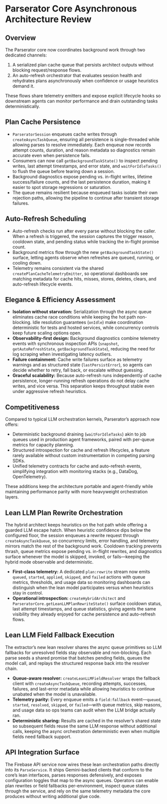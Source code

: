 # Parserator Core Asynchronous Architecture Review

## Overview
The Parserator core now coordinates background work through two dedicated channels:

1. A serialized plan cache queue that persists architect outputs without blocking request/response flows.
2. An auto-refresh orchestrator that evaluates session health and rehydrates plans asynchronously when confidence or usage heuristics demand it.

These flows share telemetry emitters and expose explicit lifecycle hooks so downstream agents can monitor performance and drain outstanding tasks deterministically.

## Plan Cache Persistence
- `ParseratorSession` enqueues cache writes through `createAsyncTaskQueue`, ensuring all persistence is single-threaded while allowing parses to resolve immediately. Each enqueue now records attempt counts, duration, and reason metadata so diagnostics remain accurate even when persistence fails.
- Consumers can now call `getBackgroundTaskState()` to inspect pending writes, last attempt timestamps, and error state, and `waitForIdleTasks()` to flush the queue before tearing down a session.
- Background diagnostics expose pending vs. in-flight writes, lifetime success/failure counts, and the last persistence duration, making it easier to spot storage regressions or saturation.
- The queue remains resilient because enqueued tasks isolate their own rejection paths, allowing the pipeline to continue after transient storage failures.

## Auto-Refresh Scheduling
- Auto-refresh checks run after every parse without blocking the caller. When a refresh is triggered, the session captures the trigger reason, cooldown state, and pending status while tracking the in-flight promise count.
- Background metrics flow through the new `getBackgroundTaskState()` surface, letting agents observe when refreshes are queued, running, or cooling down.
- Telemetry remains consistent via the shared `createPlanCacheTelemetryEmitter`, so operational dashboards see matching metadata for cache hits, misses, stores, deletes, clears, and auto-refresh lifecycle events.

## Elegance & Efficiency Assessment
- **Isolation without starvation:** Serialization through the async queue eliminates cache race conditions while keeping the hot path non-blocking. Idle resolution guarantees (`onIdle`) make coordination deterministic for tests and hosted services, while concurrency controls keep future scaling options open.
- **Observability-first design:** Background diagnostics combine telemetry events with synchronous inspection APIs (`snapshot`, `getAutoRefreshState`, `getBackgroundTaskState`), reducing the need for log scraping when investigating latency outliers.
- **Failure containment:** Cache write failures surface as telemetry warnings and as structured state (`lastPersistError`), so agents can decide whether to retry, fall back, or escalate without guessing.
- **Graceful scalability:** Because auto-refresh runs independently of cache persistence, longer-running refresh operations do not delay cache writes, and vice versa. This separation keeps throughput stable even under aggressive refresh heuristics.

## Competitiveness
Compared to typical LLM orchestration kernels, Parserator’s approach now offers:

- Deterministic background draining (`waitForIdleTasks`) akin to job queues used in production agent frameworks, paired with per-queue metrics for capacity planning.
- Structured introspection for cache and refresh lifecycles, a feature rarely available without custom instrumentation in competing parsing SDKs.
- Unified telemetry contracts for cache and auto-refresh events, simplifying integration with monitoring stacks (e.g., DataDog, OpenTelemetry).

These additions keep the architecture portable and agent-friendly while maintaining performance parity with more heavyweight orchestration layers.

## Lean LLM Plan Rewrite Orchestration
The hybrid architect keeps heuristics on the hot path while offering a guarded LLM escape hatch. When heuristic confidence dips below the configured floor, the session enqueues a rewrite request through `createAsyncTaskQueue`, so concurrency limits, error handling, and telemetry mirrors match the rest of the background work. Cooldown tracking prevents thrash, queue metrics expose pending vs. in-flight rewrites, and diagnostics surface whenever the model is skipped, invoked, or fails—keeping the hybrid mode observable and deterministic.

- **First-class telemetry:** A dedicated `plan:rewrite` stream now emits `queued`, `started`, `applied`, `skipped`, and `failed` actions with queue metrics, thresholds, and usage data so monitoring dashboards can distinguish when the lean model participates versus when heuristics stay in control.
- **Operational introspection:** `createHybridArchitect` and `ParseratorCore.getLeanLLMPlanRewriteState()` surface cooldown status, last attempt timestamps, and queue statistics, giving agents the same visibility they already enjoyed for cache persistence and auto-refresh flows.

## Lean LLM Field Fallback Execution
The extractor’s new lean resolver shares the async queue primitives so LLM fallbacks for unresolved fields stay observable and non-blocking. Each parse seeds a shared promise that batches pending fields, queues the model call, and replays the structured response back into the resolver chain.

- **Queue-aware resolver:** `createLeanLLMFieldResolver` wraps the fallback client with `createAsyncTaskQueue`, recording attempts, successes, failures, and last-error metadata while allowing heuristics to continue unabated when the model is unavailable.
- **Telemetry parity:** Every enqueue emits a `field:fallback` event—`queued`, `started`, `resolved`, `skipped`, or `failed`—with queue metrics, skip reasons, and usage data so ops teams can audit when the LLM bridge actually ran.
- **Deterministic sharing:** Results are cached in the resolver’s shared state so subsequent fields reuse the same LLM response without additional calls, keeping the async orchestration deterministic even when multiple fields need fallback support.

## API Integration Surface
The Firebase API service now wires these lean orchestration paths directly into its `ParseService`. It ships Gemini-backed clients that conform to the core’s lean interfaces, parses responses defensively, and exposes configuration toggles that map to the async queues. Operators can enable plan rewrites or field fallbacks per-environment, inspect queue states through the service, and rely on the same telemetry metadata the core produces without writing additional glue code.

